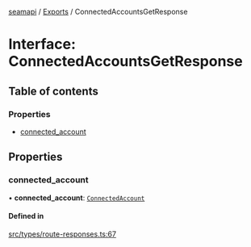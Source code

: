 [seamapi](../README.md) / [Exports](../modules.md) / ConnectedAccountsGetResponse

# Interface: ConnectedAccountsGetResponse

## Table of contents

### Properties

- [connected\_account](ConnectedAccountsGetResponse.md#connected_account)

## Properties

### connected\_account

• **connected\_account**: [`ConnectedAccount`](ConnectedAccount.md)

#### Defined in

[src/types/route-responses.ts:67](https://github.com/seamapi/javascript/blob/main/src/types/route-responses.ts#L67)
